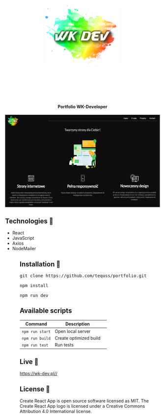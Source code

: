 <h1 align="center">

<br>

<p align="center">
<img src="/public/images/logonavbar.png"  alt="" raw="true" height="200px">
</p>

<br>

<br>

</h1>

<h4 align="center">Portfolio WK-Developer</h4>

<p align="center">
  <a >
    <img src="https://github.com/tequss/portfolio/blob/master/public/images/screenshots/screenshot1.jpg? raw="true" height="300px"
         alt="Screenshot">
  </a>
</p>

## Technologies 🔧
<ul>
  <li>React</li>
  <li>JavaScript</li>
  <li>Axios</li>
  <li>NodeMailer</li>
 <ul>

## Installation 💾

<pre>git clone https://github.com/tequss/portfolio.git

npm install

npm run dev</pre>

## Available scripts

| Command                   | Description                   |     |
| ------------------------- | ----------------------------- | --- |
| `npm run start`           | Open local server             |     |
| `npm run build`           | Create optimized build        |     |
| `npm run test`            | Run tests                     |     |


## Live 📍
<p><a href="https://wk-dev.pl/">https://wk-dev.pl//</a><p>

## License 🔱
<p>Create React App is open source software licensed as MIT. The Create React App logo is licensed under a Creative Commons Attribution 4.0 International license.</p>
